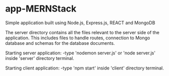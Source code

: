 # app-MERNStack
Simple application built using Node.js, Express.js, REACT and MongoDB

The server directory contains all the files relevant to the server side of the application. This includes files to handle routes, connection to Mongo database and schemas for the database documents.

Starting server application:
  -type 'nodemon server.js' or 'node server.js' inside 'server' directory terminal.
  
Starting client application:
  -type 'npm start' inside 'client' directory terminal.

